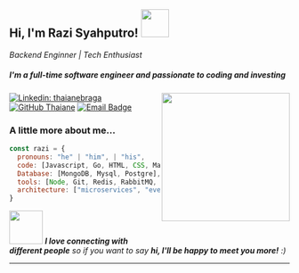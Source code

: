 <h2> Hi, I'm Razi Syahputro! <img src="https://media.giphy.com/media/mGcNjsfWAjY5AEZNw6/giphy.gif" width="50"></h2>
<p><em>Backend Enginner | Tech Enthusiast </br>
</em></p>
<h5>I'm a full-time software engineer and passionate to coding and investing</h5>
<img align='right' src="https://camo.githubusercontent.com/5d7bb187ae38dcf16cad39b6a668f4e0ba6f3351/68747470733a2f2f6d656469612e67697068792e636f6d2f6d656469612f6a52663566736e38473659616f674157786e2f67697068792e676966" width="230">


[![Linkedin: thaianebraga](https://img.shields.io/badge/-razisyahputro-blue?style=flat-square&logo=Linkedin&logoColor=white&link=https://www.linkedin.com/in/razisyahputro/)](https://www.linkedin.com/in/razi-aziz-syahputro/)
[![GitHub Thaiane](https://img.shields.io/github/followers/razidev?label=follow&style=social)](https://github.com/razidev)
[![Email Badge](https://img.shields.io/badge/-razisyahputro-c14438?style=flat-square&logo=Gmail&logoColor=white&link=mailto:razisyahputro@gmail.com)](mailto:razisyahputro@gmail.com)


### A little more about me...  

```javascript
const razi = {
  pronouns: "he" | "him", | "his",
  code: [Javascript, Go, HTML, CSS, Markdown],
  Database: [MongoDB, Mysql, Postgre],
  tools: [Node, Git, Redis, RabbitMQ, Docker],
  architecture: ["microservices", "event-driven", "monolithic"]
}
```

<img src="https://media.giphy.com/media/LnQjpWaON8nhr21vNW/giphy.gif" width="60"> <em><b>I love connecting with different people</b> so if you want to say <b>hi, I'll be happy to meet you more!</b> :)</em>

---
